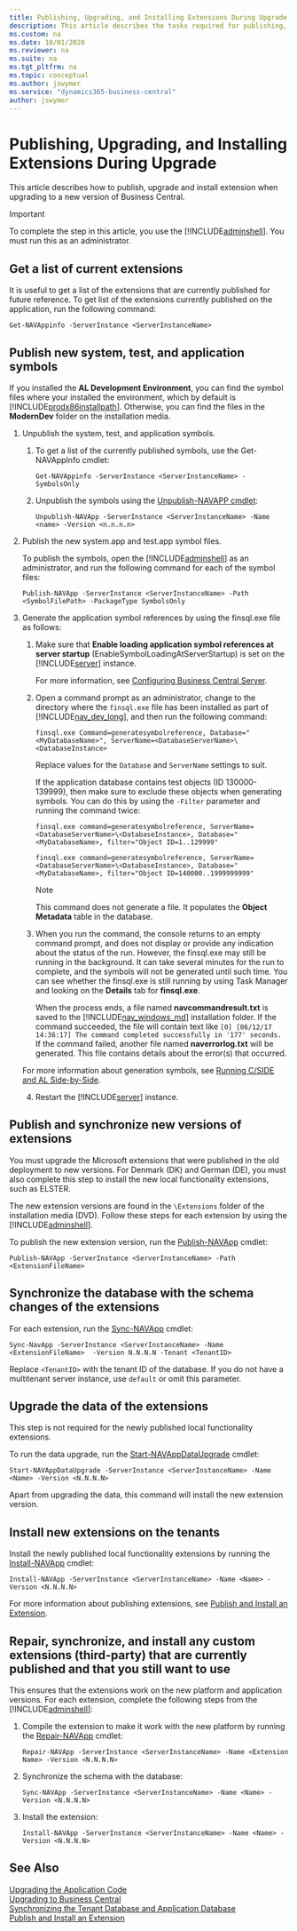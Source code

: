 ```yaml
---
title: Publishing, Upgrading, and Installing Extensions During Upgrade
description: This article describes the tasks required for publishing, upgrading, and installing extensions during upgrade to Dynamics 365 Business Central.
ms.custom: na
ms.date: 10/01/2020
ms.reviewer: na
ms.suite: na
ms.tgt_pltfrm: na
ms.topic: conceptual
ms.author: jswymer
ms.service: "dynamics365-business-central"
author: jswymer
---
```

#  <a name="AddExtensions"></a>Publishing, Upgrading, and Installing Extensions During Upgrade

This article describes how to publish, upgrade and install extension when upgrading to a new version of Business Central.

> [!IMPORTANT]
> To complete the step in this article, you use the [!INCLUDE[adminshell](../developer/includes/adminshell.md)]. You must run this as an administrator.

## Get a list of current extensions

It is useful to get a list of the extensions that are currently published for future reference. To get list of the extensions currently published on the application, run the following command:

```
Get-NAVAppinfo -ServerInstance <ServerInstanceName>
```

## Publish new system, test, and application symbols

If you installed the **AL Development Environment**, you can find the symbol files where your installed the environment, which by default is [!INCLUDE[prodx86installpath](../developer/includes/prodx86installpath.md)]. Otherwise, you can find the files in the **ModernDev** folder on the installation media. 

1. Unpublish the system, test, and application symbols.

    1. To get a list of the currently published symbols, use the Get-NAVAppInfo cmdlet:
       
        ```
        Get-NAVAppinfo -ServerInstance <ServerInstanceName> -SymbolsOnly
        ```
    2. Unpublish the symbols using the [Unpublish-NAVAPP cmdlet](/powershell/module/microsoft.dynamics.nav.apps.management/unpublish-navapp):
       
        ```
        Unpublish-NAVApp -ServerInstance <ServerInstanceName> -Name <name> -Version <n.n.n.n>
        ```
2. Publish the new system.app and test.app symbol files.

    To publish the symbols, open the [!INCLUDE[adminshell](../developer/includes/adminshell.md)] as an administrator, and run the following command for each of the symbol files:

    ```
    Publish-NAVApp -ServerInstance <ServerInstanceName> -Path <SymbolFilePath> -PackageType SymbolsOnly
    ```

3. <a name="GenerateSymbols"></a>Generate the application symbol references by using the finsql.exe file as follows:

    1. Make sure that **Enable loading application symbol references at server startup** (EnableSymbolLoadingAtServerStartup) is set on the [!INCLUDE[server](../developer/includes/server.md)] instance.

        For more information, see [Configuring Business Central Server](../administration/configure-server-instance.md).
    2. Open a command prompt as an administrator, change to the directory where the `finsql.exe` file has been installed as part of [!INCLUDE[nav_dev_long](../developer/includes/nav_dev_long_md.md)], and then run the following command:

        ```
        finsql.exe Command=generatesymbolreference, Database="<MyDatabaseName>", ServerName=<DatabaseServerName>\<DatabaseInstance>
        ```

        Replace values for the `Database` and `ServerName` settings to suit.

        If the application database contains test objects (ID 130000-139999), then make sure to exclude these objects when generating symbols. You can do this by using the `-Filter` parameter and running the command twice:

        ```
        finsql.exe command=generatesymbolreference, ServerName=<DatabaseServerName>\<DatabaseInstance>, Database="<MyDatabaseName>, filter="Object ID=1..129999"
        ```

        ```
        finsql.exe command=generatesymbolreference, ServerName=<DatabaseServerName>\<DatabaseInstance>, Database="<MyDatabaseName>, filter="Object ID=140000..1999999999"
        ```

        > [!NOTE]  
        >  This command does not generate a file. It populates the **Object Metadata** table in the database.

    3. When you run the command, the console returns to an empty command prompt, and does not display or provide any indication about the status of the run. However, the finsql.exe may still be running in the background. It can take several minutes for the run to complete, and the symbols will not be generated until such time. You can see whether the finsql.exe is still running by using Task Manager and looking on the **Details** tab for **finsql.exe**. 
    
        When the process ends, a file named **navcommandresult.txt** is saved to the [!INCLUDE[nav_windows_md](../developer/includes/nav_windows_md.md)] installation folder. If the command succeeded, the file will contain text like `[0] [06/12/17 14:36:17] The command completed successfully in '177' seconds.` If the command failed, another file named **naverrorlog.txt** will be generated. This file contains details about the error(s) that occurred. 
            
    For more information about generation symbols, see [Running C/SIDE and AL Side-by-Side](../developer/devenv-running-cside-and-al-side-by-side.md).

    4. Restart the [!INCLUDE[server](../developer/includes/server.md)] instance.

## Publish and synchronize new versions of extensions

You must upgrade the Microsoft extensions that were published in the old deployment to new versions. For Denmark (DK) and German (DE), you must also complete this step to install the new local functionality extensions, such as ELSTER.

The new extension versions are found in the `\Extensions` folder of the installation media (DVD). Follow these steps for each extension by using the [!INCLUDE[adminshell](../developer/includes/adminshell.md)].

To publish the new extension version, run the [Publish-NAVApp](/powershell/module/microsoft.dynamics.nav.apps.management/publish-navapp) cmdlet: 

```
Publish-NAVApp -ServerInstance <ServerInstanceName> -Path <ExtensionFileName> 
```
           
## Synchronize the database with the schema changes of the extensions

For each extension, run the [Sync-NAVApp](/powershell/module/microsoft.dynamics.nav.apps.management/sync-navapp) cmdlet:

```
Sync-NavApp -ServerInstance <ServerInstanceName> -Name  <ExtensionFileName>  -Version N.N.N.N -Tenant <TenantID>
```

Replace `<TenantID>` with the tenant ID of the database. If you do not have a multitenant server instance, use `default` or omit this parameter.

## Upgrade the data of the extensions

This step is not required for the newly published local functionality extensions.

To run the data upgrade, run the [Start-NAVAppDataUpgrade](/powershell/module/microsoft.dynamics.nav.apps.management/start-navappdataupgrade) cmdlet:

```
Start-NAVAppDataUpgrade -ServerInstance <ServerInstanceName> -Name <Name> -Version <N.N.N.N>
``` 

Apart from upgrading the data, this command will install the new extension version.

## Install new extensions on the tenants

Install the newly published local functionality extensions by running the [Install-NAVApp](/powershell/module/microsoft.dynamics.nav.apps.management/install-navapp) cmdlet:

```    
Install-NAVApp -ServerInstance <ServerInstanceName> -Name <Name> -Version <N.N.N.N>
```
For more information about publishing extensions, see [Publish and Install an Extension](../developer/devenv-how-publish-and-install-an-extension-v2.md).

## Repair, synchronize, and install any custom extensions (third-party) that are currently published and that you still want to use

This ensures that the extensions work on the new platform and application versions. For each extension, complete the following steps from the [!INCLUDE[adminshell](../developer/includes/adminshell.md)]: 

1. Compile the extension to make it work with the new platform by running the [Repair-NAVApp](/powershell/module/microsoft.dynamics.nav.apps.management/repair-navappSynchronize) cmdlet:

    ```
    Repair-NAVApp -ServerInstance <ServerInstanceName> -Name <Extension Name> -Version <N.N.N.N>
    ```
2. Synchronize the schema with the database:

    ```    
    Sync-NAVApp -ServerInstance <ServerInstanceName> -Name <Name> -Version <N.N.N.N>
    ```
3. Install the extension:

    ```    
    Install-NAVApp -ServerInstance <ServerInstanceName> -Name <Name> -Version <N.N.N.N>
    ```

## See Also
  
[Upgrading the Application Code](Upgrading-the-Application-Code.md)  
[Upgrading to Business Central](upgrading-to-business-central.md)  
[Synchronizing the Tenant Database and Application Database](../administration/synchronize-tenant-database-and-application-database.md)  
[Publish and Install an Extension](../developer/devenv-how-publish-and-install-an-extension-v2.md)  